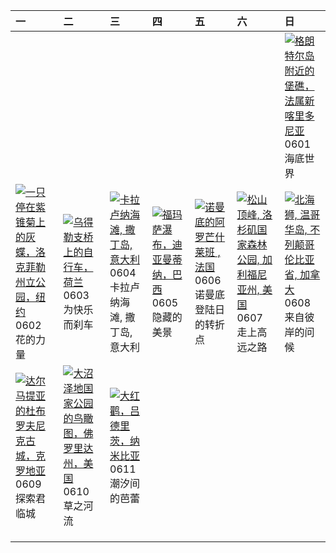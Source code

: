 | 一                                                                                                                                                                                                         | 二                                                                                                                                                                                                   | 三                                                                                                                                                                                             | 四                                                                                                                                                                                         | 五                                                                                                                                                                                             | 六                                                                                                                                                                                                             | 日                                                                                                                                                                                                       |
|:----------------------------------------------------------------------------------------------------------------------------------------------------------------------------------------------------------|:----------------------------------------------------------------------------------------------------------------------------------------------------------------------------------------------------|:----------------------------------------------------------------------------------------------------------------------------------------------------------------------------------------------|:------------------------------------------------------------------------------------------------------------------------------------------------------------------------------------------|:----------------------------------------------------------------------------------------------------------------------------------------------------------------------------------------------|:--------------------------------------------------------------------------------------------------------------------------------------------------------------------------------------------------------------|:--------------------------------------------------------------------------------------------------------------------------------------------------------------------------------------------------------|
|                                                                                                                                                                                                           |                                                                                                                                                                                                     |                                                                                                                                                                                               |                                                                                                                                                                                           |                                                                                                                                                                                               |                                                                                                                                                                                                               | [![](https://www.bing.com/th?id=OHR.GrandeTerreReef_ZH-CN7463701309_320x240.jpg "格朗特尔岛附近的堡礁，法属新喀里多尼亚")](https://www.bing.com/th?id=OHR.GrandeTerreReef_ZH-CN7463701309_UHD.jpg)<br>0601<br>海底世界         |
| [![](https://www.bing.com/th?id=OHR.EchinaceaButterfly_ZH-CN7877489878_320x240.jpg "一只停在紫锥菊上的灰蝶，洛克菲勒州立公园，纽约")](https://www.bing.com/th?id=OHR.EchinaceaButterfly_ZH-CN7877489878_UHD.jpg)<br>0602<br>花的力量 | [![](https://www.bing.com/th?id=OHR.BicyclesUtrecht_ZH-CN8016028978_320x240.jpg "乌得勒支桥上的自行车，荷兰")](https://www.bing.com/th?id=OHR.BicyclesUtrecht_ZH-CN8016028978_UHD.jpg)<br>0603<br>为快乐而刹车         | [![](https://www.bing.com/th?id=OHR.CalaLuna_ZH-CN8174946414_320x240.jpg "卡拉卢纳海滩, 撒丁岛, 意大利")](https://www.bing.com/th?id=OHR.CalaLuna_ZH-CN8174946414_UHD.jpg)<br>0604<br>卡拉卢纳海滩, 撒丁岛, 意大利    | [![](https://www.bing.com/th?id=OHR.FumacinhaBahia_ZH-CN9190616593_320x240.jpg "福玛萨瀑布，迪亚曼蒂纳，巴西")](https://www.bing.com/th?id=OHR.FumacinhaBahia_ZH-CN9190616593_UHD.jpg)<br>0605<br>隐藏的美景 | [![](https://www.bing.com/th?id=OHR.NormandyBeach_ZH-CN9312381737_320x240.jpg "诺曼底的阿罗芒什莱班 , 法国")](https://www.bing.com/th?id=OHR.NormandyBeach_ZH-CN9312381737_UHD.jpg)<br>0606<br>诺曼底登陆日的转折点 | [![](https://www.bing.com/th?id=OHR.PacificCrestTrail_ZH-CN9582395021_320x240.jpg "松山顶峰, 洛杉矶国家森林公园, 加利福尼亚州, 美国")](https://www.bing.com/th?id=OHR.PacificCrestTrail_ZH-CN9582395021_UHD.jpg)<br>0607<br>走上高远之路 | [![](https://www.bing.com/th?id=OHR.StellarSeaLions_ZH-CN2859514359_320x240.jpg "北海狮, 温哥华岛, 不列颠哥伦比亚省, 加拿大")](https://www.bing.com/th?id=OHR.StellarSeaLions_ZH-CN2859514359_UHD.jpg)<br>0608<br>来自彼岸的问候 |
| [![](https://www.bing.com/th?id=OHR.DubrovnikTwilight_ZH-CN2981648854_320x240.jpg "达尔马提亚的杜布罗夫尼克古城，克罗地亚")](https://www.bing.com/th?id=OHR.DubrovnikTwilight_ZH-CN2981648854_UHD.jpg)<br>0609<br>探索君临城      | [![](https://www.bing.com/th?id=OHR.AerialEverglades_ZH-CN3388982881_320x240.jpg "大沼泽地国家公园的鸟瞰图，佛罗里达州，美国")](https://www.bing.com/th?id=OHR.AerialEverglades_ZH-CN3388982881_UHD.jpg)<br>0610<br>草之河流 | [![](https://www.bing.com/th?id=OHR.FlamingosNamibia_ZH-CN3639748956_320x240.jpg "大红鹳，吕德里茨，纳米比亚")](https://www.bing.com/th?id=OHR.FlamingosNamibia_ZH-CN3639748956_UHD.jpg)<br>0611<br>潮汐间的芭蕾 |                                                                                                                                                                                           |                                                                                                                                                                                               |                                                                                                                                                                                                               |                                                                                                                                                                                                         |
|                                                                                                                                                                                                           |                                                                                                                                                                                                     |                                                                                                                                                                                               |                                                                                                                                                                                           |                                                                                                                                                                                               |                                                                                                                                                                                                               |                                                                                                                                                                                                         |
|                                                                                                                                                                                                           |                                                                                                                                                                                                     |                                                                                                                                                                                               |                                                                                                                                                                                           |                                                                                                                                                                                               |                                                                                                                                                                                                               |                                                                                                                                                                                                         |
|                                                                                                                                                                                                           |                                                                                                                                                                                                     |                                                                                                                                                                                               |                                                                                                                                                                                           |                                                                                                                                                                                               |                                                                                                                                                                                                               |                                                                                                                                                                                                         |